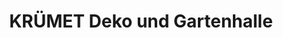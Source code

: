 ---
title: "KRÜMET Deko und Gartenhalle"
url: /boenningstedt/kruemet-deko-und-gartenhalle/
shop: Kramladen
---